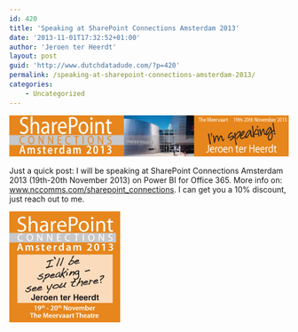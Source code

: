 ```yaml
---
id: 420
title: 'Speaking at SharePoint Connections Amsterdam 2013'
date: '2013-11-01T17:32:52+01:00'
author: 'Jeroen ter Heerdt'
layout: post
guid: 'http://www.dutchdatadude.com/?p=420'
permalink: /speaking-at-sharepoint-connections-amsterdam-2013/
categories:
    - Uncategorized
---
```


<a href="http://www.nccomms.com/sharepoint_connections"><img class="alignnone size-full wp-image-421" alt="600-jeroen-ter-heerdt" src="../wp-content/uploads/2013/11/600-jeroen-ter-heerdt.jpg" width="600" height="74" /></a>

Just a quick post: I will be speaking at SharePoint Connections Amsterdam 2013 (19th-20th November 2013) on Power BI for Office 365.
More info on: <a href="http://www.nccomms.com/sharepoint_connections">www.nccomms.com/sharepoint_connections</a>.
I can get you a 10% discount, just reach out to me.

<a href="http://www.nccomms.com/sharepoint_connections"><img class="size-full wp-image-422 aligncenter" alt="200-jeroen-ter-heerdt" src="../wp-content/uploads/2013/11/200-jeroen-ter-heerdt.jpg" width="200" height="200" /></a>

&nbsp;

&nbsp;